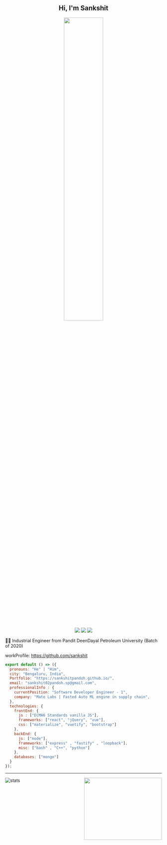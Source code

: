 <h2 align="center"> Hi, I'm Sankshit <br/> </h2> 

<p align="center"><img width=50% src="https://wompampsupport.azureedge.net/fetchimage?siteId=7575&v=2&jpgQuality=100&width=700&url=https%3A%2F%2Fi.kym-cdn.com%2Fentries%2Ficons%2Ffacebook%2F000%2F021%2F807%2Fig9OoyenpxqdCQyABmOQBZDI0duHk2QZZmWg2Hxd4ro.jpg"></p>

<p align="center">
  <a href="https://twitter.com/ByPandoh/"><img src="https://img.shields.io/badge/-Twitter-222222?style=flat-square&logo=twitter&logoColor=white&link=https://twitter.com/ByPandoh/"></a>
  <a href="https://www.linkedin.com/in/sankshit-pandoh/"><img src="https://img.shields.io/badge/-LinkedIn-222222?style=flat-square&logo=Linkedin&logoColor=white&link=https://www.linkedin.com/in/sankshit-pandoh/"></a>
  <a href="mailto:sankshit02pandoh.sp@gmail.com"><img src="https://img.shields.io/badge/-Gmail-222222?style=flat-square&logo=Gmail&logoColor=white&link=mailto:sankshit02pandoh.sp@gmail.com"></a>
</p>



👨‍🎓 Industrial Engineer from Pandit DeenDayal Petroleum University (Batch of 2020) 

workProfile: https://github.com/sankshit

```js
export default () => ({
  pronouns: "He" | "Him",
  city: "Bengaluru, India",
  Portfolio: "https://sankshitpandoh.github.io/",
  email: "sankshit02pandoh.sp@gmail.com",
  professionalInfo : {
    currentPosition: "Software Developer Engineer - 1",
    company: "Mate Labs | Fasted Auto ML engine in supply chain",
  },
  technologies: {
    frontEnd: {
      js : ["ECMA6 Standards vanilla JS"],
      frameworks: ["react", "jQuery", "vue"],
      css: ["materialize", "vuetify", "bootstrap"]
    },
    backEnd: {
      js: ["node"],
      frameworks: ["express" , "fastify" , "loopback"],
      misc: ["bash" , "C++", "python"]
    },
    databases: ["mongo"]
  }
});
```

---
<p align ="left">
<img alt="stats" src="https://github-readme-stats.vercel.app/api?username=sankshitpandoh&show_icons=true&title_color=00ffff&text_color=33ff33&bg_color=333333&icon_color=ffff4d")
</p>

<img align='right' src='https://media1.tenor.com/images/763645168fe913c18e4d52385e91cccc/tenor.gif?itemid=11550101' height = "200" width="250">
